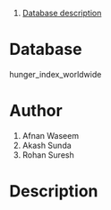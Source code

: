 1. [Database description](#description)

# Database
<!-- hunger_index_worldwide -->
hunger_index_worldwide
# Author
1. Afnan Waseem
2. Akash Sunda
3. Rohan Suresh
# Description
<!-- The basic idea of our project is to understand how the impact of COVID has effected the current starving population, weather it has improved or gotten worse.
The basic idea of our project is to understand how the impact of COVID has effected the current starving population, weather it has improved or gotten worse.
The data we want to store in our database includes 2 sets of data. Firstly the worldwide starvation statistics before the pandemic,  secondly the statistics after the pandemic. the structure of the data will include continent abbreviation, year, country names, randomly generated id numbers and the number of people who are starving. 
Any web based software should be able to have access to the database. the database will also give people research opportunities if they are interested in the topic. 
Most databases would use current data to calculate and estimate the future numbers, but what we would like to do is to be able to analyze in detail how the numbers have escalated over the years to give a more accurate prediction
